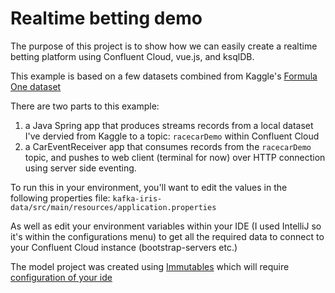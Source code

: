 # Realtime betting demo

The purpose of this project is to show how we can easily create a realtime betting platform using Confluent Cloud, vue.js, and ksqlDB.

This example is based on a few datasets combined from Kaggle's [Formula One dataset](https://www.kaggle.com/cjgdev/formula-1-race-data-19502017)

There are two parts to this example:
1. a Java Spring app that produces streams records from a local dataset I've dervied from Kaggle to a topic: `racecarDemo` within Confluent Cloud
2. a CarEventReceiver app that consumes records from the `racecarDemo` topic, and pushes to web client (terminal for now) over HTTP connection using server side eventing.  

To run this in your environment, you'll want to edit the values in the following properties file:
 `kafka-iris-data/src/main/resources/application.properties`

As well as edit your environment variables within your IDE (I used IntelliJ so it's within the configurations menu) to get all the required data to connect to your Confluent Cloud instance (bootstrap-servers etc.)   


The model project was created using [Immutables](https://immutables.github.io/) which will require [configuration of your ide](https://immutables.github.io/apt.html)
